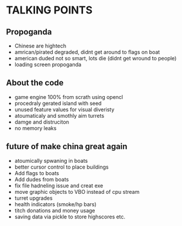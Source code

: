 # TALKING POINTS

##  Propoganda
*  Chinese are hightech
* amrican/pirated degraded, didnt get around to flags on boat
* american duded not so smart, lots die (didnt get wround to people)
* loading screen propoganda

## About the code
* game engine 100% from scrath using opencl
* procedraly gerated island with seed
* unused feature values for visual diveristy
* atoumaticaly and smothly aim turrets
* damge and distruciton
* no memory leaks

## future of make china great again
* atoumically spwaning in boats
* better cursor control to place buildings
* Add flags to boats
* Add dudes from boats
* fix file hadneling issue and creat exe
* move graphic objects to VBO instead of cpu stream
* turret upgrades
* health indicators (smoke/hp bars)
* titch donations and money usage
* saving data via pickle to store highscores etc.
